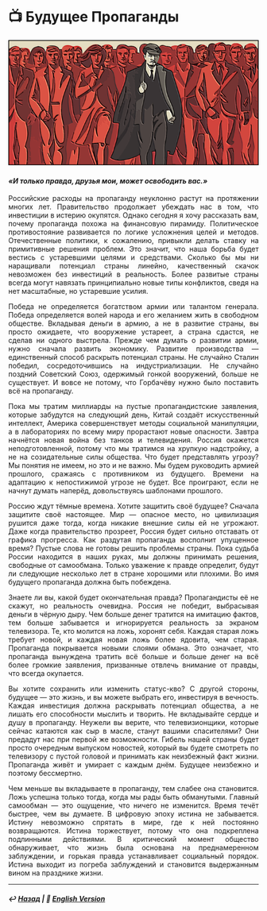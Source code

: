 # 📺 Будущее Пропаганды

![Будущее Пропаганды](image.png)

#### <i>«И только правда, друзья мои, может освободить вас.»</i>

<p align="justify">Российские расходы на пропаганду неуклонно растут на протяжении многих лет. Правительство продолжает убеждать нас в том, что инвестиции в истерию окупятся. Однако сегодня я хочу рассказать вам, почему пропаганда похожа на финансовую пирамиду. Политическое противостояние развивается по логике усложнения целей и методов. Отечественные политики, к сожалению, привыкли делать ставку на примитивные решения проблем. Это значит, что наша борьба будет вестись с устаревшими целями и средствами. Сколько бы мы ни наращивали потенциал страны линейно, качественный скачок невозможен без инвестиций в реальность. Более развитые страны всегда могут навязать принципиально новые типы конфликтов, сведя на нет масштабные, но устаревшие усилия.</p>

<p align="justify">Победа не определяется богатством армии или талантом генерала. Победа определяется волей народа и его желанием жить в свободном обществе. Вкладывая деньги в армию, а не в развитие страны, вы просто ожидаете, что вооружение устареет, а страна сдастся, не сделав ни одного выстрела. Прежде чем думать о развитии армии, нужно сначала развить экономику. Развитие производства — единственный способ раскрыть потенциал страны. Не случайно Сталин победил, сосредоточившись на индустриализации. Не случайно поздний Советский Союз, одержимый гонкой вооружений, больше не существует. И вовсе не потому, что Горбачёву нужно было поставить всё на пропаганду.</p>

<p align="justify">Пока мы тратим миллиарды на пустые пропагандистские заявления, которые забудутся на следующий день, Китай создаёт искусственный интеллект, Америка совершенствует методы социальной манипуляции, а в лабораториях по всему миру прорастают новые опасности. Завтра начнётся новая война без танков и телевидения. Россия окажется неподготовленной, потому что мы тратимся на хрупкую надстройку, а не на созидательные силы общества. Что будет представлять угрозу? Мы понятия не имеем, но это и не важно. Мы будем руководить армией прошлого, сражаясь с противником из будущего. Времени на адаптацию к непостижимой угрозе не будет. Все проиграют, если не начнут думать наперёд, довольствуясь шаблонами прошлого.</p>

<p align="justify">Россию ждут тёмные времена. Хотите защитить своё будущее? Сначала защитите своё настоящее. Мир — опасное место, но цивилизация рушится даже тогда, когда никакие внешние силы ей не угрожают. Даже когда правительство прозреет, Россия будет сильно отставать от графика прогресса. Как раздутая пропаганда восполнит упущенное время? Пустые слова не готовы решить проблемы страны. Пока судьба России находится в наших руках, мы должны принимать решения, свободные от самообмана. Только уважение к правде определит, будут ли следующие несколько лет в стране хорошими или плохими. Во имя будущего пропаганда должна быть побеждена.</p>

<p align="justify">Знаете ли вы, какой будет окончательная правда? Пропагандисты её не скажут, но реальность очевидна. Россия не победит, выбрасывая деньги в чёрную дыру. Чем больше денег тратится на имитацию фактов, тем больше забывается и игнорируется реальность за экраном телевизора. Те, кто молится на ложь, хоронят себя. Каждая старая ложь требует новой, и каждая новая ложь более ядовита, чем старая. Пропаганда покрывается новыми слоями обмана. Это означает, что пропаганда вынуждена тратить всё больше и больше денег на всё более громкие заявления, призванные отвлечь внимание от правды, что всегда окупается.</p>

<p align="justify">Вы хотите сохранить или изменить статус-кво? С другой стороны, будущее — это жизнь, и вы можете выбрать его, инвестируя в вечность. Каждая инвестиция должна раскрывать потенциал общества, а не лишать его способности мыслить и творить. Не вкладывайте сердце и душу в пропаганду. Неужели вы верите, что телевизионщики, которые сейчас катаются как сыр в масле, станут вашими спасителями? Они предадут нас при первой же возможности. Гибель нашей страны будет просто очередным выпуском новостей, который вы будете смотреть по телевизору с пустой головой и принимать как неизбежный факт жизни. Пропаганда живёт и умирает с каждым днём. Будущее неизбежно и поэтому бессмертно.</p>

<p align="justify">Чем меньше вы вкладываете в пропаганду, тем слабее она становится. Ложь успешна только тогда, когда мы рады быть обманутыми. Главный самообман — это ощущение, что ничего не изменится. Время течёт быстрее, чем вы думаете. В цифровую эпоху истина не забывается. Истину невозможно спрятать в мире, где к ней постоянно возвращаются. Истина торжествует, потому что она подкреплена подлинными действиями. В критический момент общество обнаруживает, что жизнь была основана на преднамеренном заблуждении, и горькая правда устанавливает социальный порядок. Истина выходит из погреба заблуждений и становится выдержанным вином на празднике жизни.</p>

***

##### ↩️ [Назад](https://rozephyros.github.io/index-2.html) | 🗽 [English Version](english.md)
